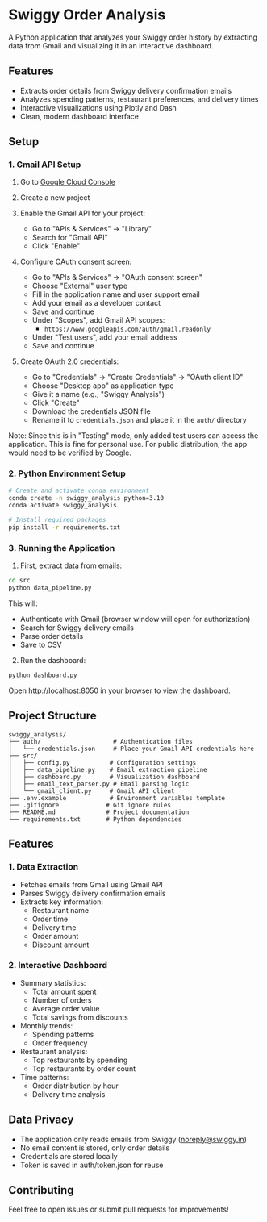 # Swiggy Order Analysis

A Python application that analyzes your Swiggy order history by extracting data from Gmail and visualizing it in an interactive dashboard.

## Features
- Extracts order details from Swiggy delivery confirmation emails
- Analyzes spending patterns, restaurant preferences, and delivery times
- Interactive visualizations using Plotly and Dash
- Clean, modern dashboard interface

## Setup

### 1. Gmail API Setup
1. Go to [Google Cloud Console](https://console.cloud.google.com/)
2. Create a new project
3. Enable the Gmail API for your project:
   - Go to "APIs & Services" → "Library"
   - Search for "Gmail API"
   - Click "Enable"

4. Configure OAuth consent screen:
   - Go to "APIs & Services" → "OAuth consent screen"
   - Choose "External" user type
   - Fill in the application name and user support email
   - Add your email as a developer contact
   - Save and continue
   - Under "Scopes", add Gmail API scopes:
     - `https://www.googleapis.com/auth/gmail.readonly`
   - Under "Test users", add your email address
   - Save and continue

5. Create OAuth 2.0 credentials:
   - Go to "Credentials" → "Create Credentials" → "OAuth client ID"
   - Choose "Desktop app" as application type
   - Give it a name (e.g., "Swiggy Analysis")
   - Click "Create"
   - Download the credentials JSON file
   - Rename it to `credentials.json` and place it in the `auth/` directory

Note: Since this is in "Testing" mode, only added test users can access the application. This is fine for personal use. For public distribution, the app would need to be verified by Google.

### 2. Python Environment Setup
```bash
# Create and activate conda environment
conda create -n swiggy_analysis python=3.10
conda activate swiggy_analysis

# Install required packages
pip install -r requirements.txt
```

### 3. Running the Application

1. First, extract data from emails:
```bash
cd src
python data_pipeline.py
```
This will:
- Authenticate with Gmail (browser window will open for authorization)
- Search for Swiggy delivery emails
- Parse order details
- Save to CSV

2. Run the dashboard:
```bash
python dashboard.py
```
Open http://localhost:8050 in your browser to view the dashboard.

## Project Structure
```
swiggy_analysis/
├── auth/                    # Authentication files
│   └── credentials.json     # Place your Gmail API credentials here
├── src/
│   ├── config.py           # Configuration settings
│   ├── data_pipeline.py    # Email extraction pipeline
│   ├── dashboard.py        # Visualization dashboard
│   ├── email_text_parser.py # Email parsing logic
│   └── gmail_client.py     # Gmail API client
├── .env.example            # Environment variables template
├── .gitignore             # Git ignore rules
├── README.md              # Project documentation
└── requirements.txt       # Python dependencies
```

## Features

### 1. Data Extraction
- Fetches emails from Gmail using Gmail API
- Parses Swiggy delivery confirmation emails
- Extracts key information:
  - Restaurant name
  - Order time
  - Delivery time
  - Order amount
  - Discount amount

### 2. Interactive Dashboard
- Summary statistics:
  - Total amount spent
  - Number of orders
  - Average order value
  - Total savings from discounts
- Monthly trends:
  - Spending patterns
  - Order frequency
- Restaurant analysis:
  - Top restaurants by spending
  - Top restaurants by order count
- Time patterns:
  - Order distribution by hour
  - Delivery time analysis

## Data Privacy
- The application only reads emails from Swiggy (noreply@swiggy.in)
- No email content is stored, only order details
- Credentials are stored locally
- Token is saved in auth/token.json for reuse

## Contributing
Feel free to open issues or submit pull requests for improvements!

